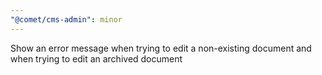 ```yaml
---
"@comet/cms-admin": minor
---
```


Show an error message when trying to edit a non-existing document and when trying to edit an archived document
